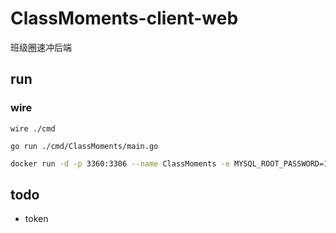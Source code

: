 # ClassMoments-client-web
班级圈速冲后端

## run
### wire
```shell
wire ./cmd
```

```shell
go run ./cmd/ClassMoments/main.go
```

```bash
docker run -d -p 3360:3306 --name ClassMoments -e MYSQL_ROOT_PASSWORD=123456 -e MYSQL_DATABASE=ClassMoments mysql:latest
```


## todo 
- token